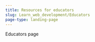 ```yaml
---
title: Resources for educators
slug: Learn_web_development/Educators
page-type: landing-page
---
```


<!-- {{LearnSidebar}} -->

Educators page
